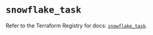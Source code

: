 # `snowflake_task`

Refer to the Terraform Registry for docs: [`snowflake_task`](https://registry.terraform.io/providers/snowflake-labs/snowflake/0.97.0/docs/resources/task).
